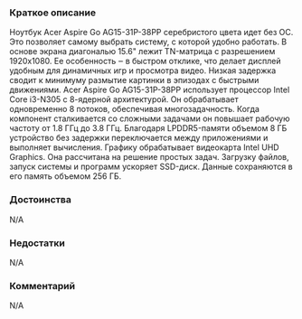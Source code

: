 ### **Краткое описание**
Ноутбук Acer Aspire Go AG15-31P-38PP серебристого цвета идет без ОС. Это позволяет самому выбрать систему, с которой удобно работать. В основе экрана диагональю 15.6" лежит TN-матрица с разрешением 1920x1080. Ее особенность ‒ в быстром отклике, что делает дисплей удобным для динамичных игр и просмотра видео. Низкая задержка сводит к минимуму размытие картинки в эпизодах с быстрыми движениями.  Acer Aspire Go AG15-31P-38PP использует процессор Intel Core i3-N305 с 8-ядерной архитектурой. Он обрабатывает одновременно 8 потоков, обеспечивая многозадачность. Когда компонент сталкивается со сложными задачами он повышает рабочую частоту от 1.8 ГГц до 3.8 ГГц. Благодаря LPDDR5-памяти объемом 8 ГБ устройство без задержки переключается между приложениями и выполняет вычисления. Графику обрабатывает видеокарта Intel UHD Graphics. Она рассчитана на решение простых задач. Загрузку файлов, запуск системы и программ ускоряет SSD-диск. Данные сохраняются в его память объемом 256 ГБ.

### **Достоинства**
N/A

### **Недостатки**
N/A

### **Комментарий**
N/A
